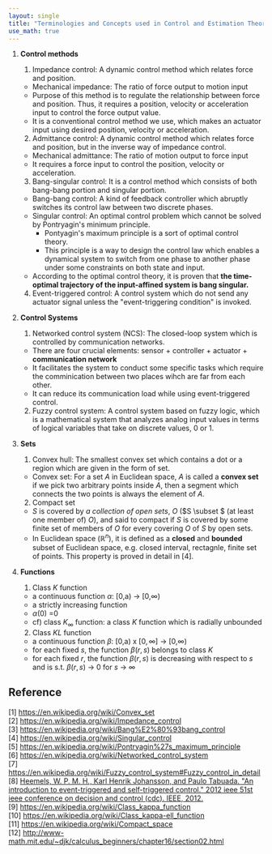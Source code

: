 ```yaml
---
layout: single
title: "Terminologies and Concepts used in Control and Estimation Theory - 1"
use_math: true
---
```


1. **Control methods** <br>
    1) Impedance control: A dynamic control method which relates force and position.
    * Mechanical impedance: The ratio of force output to motion input
    * Purpose of this method is to regulate the relationship between force and position. Thus, it requires a position, velocity or acceleration input to control the force output value. 
    * It is a conventional control method we use, which makes an actuator input using desired position, velocity or acceleration. <br>
    2) Admittance control: A dynamic control method which relates force and position, but in the inverse way of impedance control.
    * Mechanical admittance: The ratio of motion output to force input
    * It requires a force input to control the position, velocity or acceleration. <br>
    3) Bang-singular control: It is a control method which consists of both bang-bang portion and singular portion.
    * Bang-bang control: A kind of feedback controller which abruptly switches its control law between two discrete phases.
    * Singular control: An optimal control problem which cannot be solved by Pontryagin's minimum principle.
        - Pontyagin's maximum principle is a sort of optimal control theory. 
        - This principle is a way to design the control law which enables a dynamical system to switch from one phase to another phase under some constraints on both state and input.
    * According to the optimal control theory, it is proven that **the time-optimal trajectory of the input-affined system is bang singular.** <br>
    4) Event-triggered control: A control system which do not send any actuator signal unless the "event-triggering condition" is invoked.

2. **Control Systems** <br>
    1) Networked control system (NCS): The closed-loop system which is controlled by communication networks.
    * There are four crucial elements: sensor + controller + actuator + **communication network**
    * It facilitates the system to conduct some specific tasks which require the comminication between two places wihch are far from each other.
    * It can reduce its communication load while using event-triggered control. <br>
    2) Fuzzy control system: A control system based on fuzzy logic, which is a mathematical system that analyzes analog input values in terms of logical variables that take on discrete values, 0 or 1.

3. **Sets** <br>
    1) Convex hull: The smallest convex set which contains a dot or a region which are given in the form of set.
    * Convex set: For a set $A$ in Euclidean space, $A$ is called a **convex set** if we pick two arbitrary points inside $A$, then a segment which connects the two points is always the element of $A$. <br>
    2) Compact set
    * $S$ is covered by *a collection of open sets*, $O$ ($S \subset $ (at least one member of) $O$), and said to compact if $S$ is covered by some finite set of members of $O$ for every covering $O$ of $S$ by open sets. 
    * In Euclidean space ($\mathbb{R}^{n}$), it is defined as a **closed** and **bounded** subset of Euclidean space, e.g. closed interval, rectagnle, finite set of points. This property is proved in detail in [4].

4. **Functions** <br>
    1) Class $K$ function
    * a continuous function $\alpha$: [0,a) $\rightarrow$ [0,$\infty$)
    * a strictly increasing function
    * $\alpha(0)$ =$0$
    * cf) class $K_{\infty}$ function: a class $K$ function which is radially unbounded <br>
    2) Class $KL$ function
    * a continuous function $\beta$: [0,a) x $[0,\infty]$ $\rightarrow$ [0,$\infty$)
    * for each fixed $s$, the function $\beta(r,s)$ belongs to class $K$
    * for each fixed $r$, the function $\beta(r,s)$ is decreasing with respect to $s$ and is s.t. $\beta(r,s)$ $\rightarrow$ 0 for $s$ $\rightarrow$ $\infty$

## Reference
[1] <https://en.wikipedia.org/wiki/Convex_set> <br>
[2] <https://en.wikipedia.org/wiki/Impedance_control> <br>
[3] <https://en.wikipedia.org/wiki/Bang%E2%80%93bang_control> <br>
[4] <https://en.wikipedia.org/wiki/Singular_control> <br>
[5] <https://en.wikipedia.org/wiki/Pontryagin%27s_maximum_principle> <br>
[6] <https://en.wikipedia.org/wiki/Networked_control_system> <br>
[7] <https://en.wikipedia.org/wiki/Fuzzy_control_system#Fuzzy_control_in_detail> <br>
[8] <a href = "https://www.diva-portal.org/smash/get/diva2:586391/FULLTEXT02">Heemels, W. P. M. H., Karl Henrik Johansson, and Paulo Tabuada. "An introduction to event-triggered and self-triggered control." 2012 ieee 51st ieee conference on decision and control (cdc). IEEE, 2012.</a> <br>
[9] <https://en.wikipedia.org/wiki/Class_kappa_function> <br>
[10] <https://en.wikipedia.org/wiki/Class_kappa-ell_function> <br>
[11] <https://en.wikipedia.org/wiki/Compact_space> <br>
[12] <http://www-math.mit.edu/~djk/calculus_beginners/chapter16/section02.html> <br>
